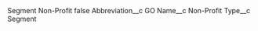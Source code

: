 <?xml version="1.0" encoding="UTF-8"?>
<CustomMetadata xmlns="http://soap.sforce.com/2006/04/metadata" xmlns:xsi="http://www.w3.org/2001/XMLSchema-instance" xmlns:xsd="http://www.w3.org/2001/XMLSchema">
    <label>Segment Non-Profit</label>
    <protected>false</protected>
    <values>
        <field>Abbreviation__c</field>
        <value xsi:type="xsd:string">GO</value>
    </values>
    <values>
        <field>Name__c</field>
        <value xsi:type="xsd:string">Non-Profit</value>
    </values>
    <values>
        <field>Type__c</field>
        <value xsi:type="xsd:string">Segment</value>
    </values>
</CustomMetadata>
